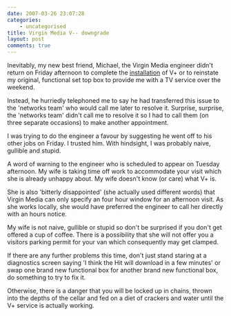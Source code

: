 ```yaml
---
date: 2007-03-26 23:07:28
categories:
    - uncategorised
title: Virgin Media V-- downgrade
layout: post
comments: true
---
```

Inevitably, my new best friend, Michael, the Virgin Media engineer
didn't return on Friday afternoon to complete the
[installation](http://www.nbrightside.com/blog/2007/03/23/virgin-media-v-upgrade/)
of V+ or to reinstate my original, functional set top box to provide me
with a TV service over the weekend.

Instead, he hurriedly telephoned me to say he had transferred this issue
to the 'networks team' who would call me later to resolve it. Surprise,
surprise, the 'networks team' didn't call me to resolve it so I had to
call them (on three separate occasions) to make another appointment.

I was trying to do the engineer a favour by suggesting he went off to
his other jobs on Friday. I trusted him. With hindsight, I was probably
naive, gullible and stupid.

A word of warning to the engineer who is scheduled to appear on Tuesday
afternoon. My wife is taking time off work to accommodate your visit
which she is already unhappy about. My wife doesn't know (or care) what
V+ is.

She is also 'bitterly disappointed' (she actually used different words)
that Virgin Media can only specify an four hour window for an afternoon
visit. As she works locally, she would have preferred the engineer to
call her directly with an hours notice.

My wife is not naive, gullible or stupid so don't be surprised if you
don't get offered a cup of coffee. There is a possibility that she will
not offer you a visitors parking permit for your van which consequently
may get clamped.

If there are any further problems this time, don't just stand staring at
a diagnostics screen saying 'I think the Hit will download in a few
minutes' or swap one brand new functional box for another brand new
functional box, do something to try to fix it.

Otherwise, there is a danger that you will be locked up in chains,
thrown into the depths of the cellar and fed on a diet of crackers and
water until the V+ service is actually working.
